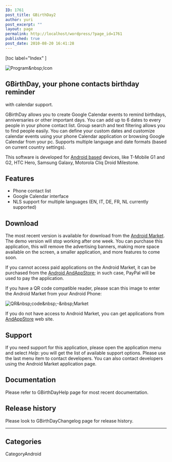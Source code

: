 ```yaml
---
ID: 1761
post_title: GBirthDay2
author: yuri
post_excerpt: ""
layout: page
permalink: http://localhost/wordpress/?page_id=1761
published: true
post_date: 2010-08-20 16:41:28
---
```

<p>[toc  label="Index" ]</p>
<p><img src="/images/GBirthDay/icon.png" alt="Program&amp;nbsp;Icon" title="Program&amp;nbsp;Icon" /></p>
<h2>GBirthDay, your phone contacts birthday reminder</h2>
<p>with calendar support.</p>
<p>GBirthDay allows you to create Google Calendar events to remind birthdays, anniversaries or other important days. You can add up to 6 dates to every people in your phone contact list. Group search and text filtering allows you to find people easily. You can define your custom dates and customize calendar events using your phone Calendar application or browsing Google Calendar from your pc. Supports multiple language and date formats (based on current country settings).</p>
<p>This software is developed for <a href="http://www.android.com/">Android based</a> devices, like T-Mobile G1 and G2, HTC Hero, Samsung Galaxy, Motorola Cliq Droid Milestone.</p>
<h2>Features</h2>
<ul>
<li>Phone contact list</li>
<li>Google Calendar interface</li>
<li>NLS support for multiple languages (EN, IT, DE, FR, NL currently supported)</li>
</ul>
<h2>Download</h2>
<p>The most recent version is available for download from the <a href="com.os2power.web.GBirthDay">Android Market</a>. The demo version will stop working after one week. You can purchase this application, this will remove the advertising banners, making more space available on the screen, a smaller application, and more features to come soon.</p>
<p>If you cannot access paid applications on the Android Market, it can be purchased from the <a href="http://andappstore.com">Android AndAppStore</a>; in such case, PayPal will be used to pay the application.</p>
<p>If you have a QR code compatible reader, please scan this image to enter the Android Market from your Android Phone:</p>
<p><img src="/images/GBirthDay/market.png" alt="QR&amp;nbsp;code&amp;nbsp;-&amp;nbsp;Market" title="QR&amp;nbsp;code&amp;nbsp;-&amp;nbsp;Market" /></p>
<p>If you do not have access to Android Market, you can get applications from <a href="http://andappstore.com/AndroidApplications/profile/620942">AndAppStore</a> web site.</p>
<h2>Support</h2>
<p>If you need support for this application, please open the application menu and select <em>Help</em>: you will get the list of available support options. Please use the last menu item to contact developers. You can also contact developers using the Android Market application page.</p>
<h2>Documentation</h2>
<p>Please refer to GBirthDayHelp page for most recent documentation.</p>
<h2>Release history</h2>
<p>Please look to GBirthDayChangelog page for release history.</p>
<hr />
<h2>Categories</h2>
<p>CategoryAndroid</p>